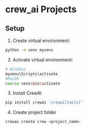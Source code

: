 # crew_ai Projects

## Setup

1. Create virtual environment:
```bash
python -m venv myvenv
```

2. Activate virtual environment:
```bash
# Windows
myvenv\Scripts\activate
#MacOS
source venv\bin\activate
```

3. Install CrewAI
```bash
pip install crewai 'crewai[tools]'
```

4. Create project folder
```bash
crewai create crew <project_name>
```
